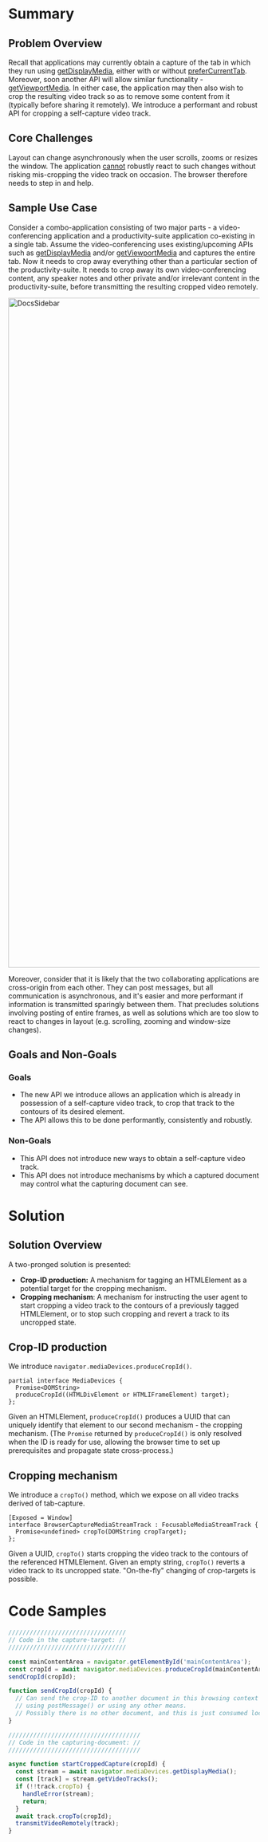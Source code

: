 # Summary
## Problem Overview
Recall that applications may currently obtain a capture of the tab in which they run using [getDisplayMedia](https://developer.mozilla.org/en-US/docs/Web/API/MediaDevices/getDisplayMedia), either with or without [preferCurrentTab](http://go/get-current-browsing-context-media). Moreover, soon another API will allow similar functionality - [getViewportMedia](https://github.com/w3c/mediacapture-screen-share/issues/155). In either case, the application may then also wish to crop the resulting video track so as to remove some content from it (typically before sharing it remotely). We introduce a performant and robust API for cropping a self-capture video track.

## Core Challenges
Layout can change asynchronously when the user scrolls, zooms or resizes the window. The application [cannot](https://docs.google.com/document/d/1dULARMnMZggfWqa_Ti_GrINRNYXGIli3XK9brzAKEV8/edit#heading=h.vtnc1viphmzf) robustly react to such changes without risking mis-cropping the video track on occasion. The browser therefore needs to step in and help.

## Sample Use Case
Consider a combo-application consisting of two major parts - a video-conferencing application and a productivity-suite application co-existing in a single tab. Assume the video-conferencing uses existing/upcoming APIs such as [getDisplayMedia](https://developer.mozilla.org/en-US/docs/Web/API/MediaDevices/getDisplayMedia) and/or [getViewportMedia](https://github.com/w3c/mediacapture-screen-share/issues/155) and captures the entire tab. Now it needs to crop away everything other than a particular section of the productivity-suite. It needs to crop away its own video-conferencing content, any speaker notes and other private and/or irrelevant content in the productivity-suite, before transmitting the resulting cropped video remotely.

<img width="1344" alt="DocsSidebar" src="https://user-images.githubusercontent.com/22117736/136094995-48beda21-232b-48c6-b4fc-b8d2a9286e69.png">

Moreover, consider that it is likely that the two collaborating applications are cross-origin from each other. They can post messages, but all communication is asynchronous, and it's easier and more performant if information is transmitted sparingly between them. That precludes solutions involving posting of entire frames, as well as solutions which are too slow to react to changes in layout (e.g. scrolling, zooming and window-size changes).

## Goals and Non-Goals
### Goals
* The new API we introduce allows an application which is already in possession of a self-capture video track, to crop that track to the contours of its desired element.
* The API allows this to be done performantly, consistently and robustly.
### Non-Goals
* This API does not introduce new ways to obtain a self-capture video track.
* This API does not introduce mechanisms by which a captured document may control what the capturing document can see.

# Solution
## Solution Overview
A two-pronged solution is presented:
* **Crop-ID production:** A mechanism for tagging an HTMLElement as a potential target for the cropping mechanism.
* **Cropping mechanism**: A mechanism for instructing the user agent to start cropping a video track to the contours of a previously tagged HTMLElement, or to stop such cropping and revert a track to its uncropped state.

## Crop-ID production
We introduce `navigator.mediaDevices.produceCropId()`.
```webidl
partial interface MediaDevices {
  Promise<DOMString>
  produceCropId((HTMLDivElement or HTMLIFrameElement) target);
};
```
Given an HTMLElement, `produceCropId()` produces a UUID that can uniquely identify that element to our second mechanism - the cropping mechanism.
(The `Promise` returned by `produceCropId()` is only resolved when the ID is ready for use, allowing the browser time to set up prerequisites and propagate state cross-process.)

## Cropping mechanism
We introduce a `cropTo()` method, which we expose on all video tracks derived of tab-capture.
```webidl
[Exposed = Window]
interface BrowserCaptureMediaStreamTrack : FocusableMediaStreamTrack {
  Promise<undefined> cropTo(DOMString cropTarget);
};
```
Given a UUID, `cropTo()` starts cropping the video track to the contours of the referenced HTMLElement.
Given an empty string, `cropTo()` reverts a video track to its uncropped state.
"On-the-fly" changing of crop-targets is possible.

# Code Samples
```js
/////////////////////////////////
// Code in the capture-target: //
/////////////////////////////////

const mainContentArea = navigator.getElementById('mainContentArea');
const cropId = await navigator.mediaDevices.produceCropId(mainContentArea);
sendCropId(cropId);

function sendCropId(cropId) {
  // Can send the crop-ID to another document in this browsing context
  // using postMessage() or using any other means.
  // Possibly there is no other document, and this is just consumed locally.
}

/////////////////////////////////////
// Code in the capturing-document: //
/////////////////////////////////////

async function startCroppedCapture(cropId) {
  const stream = await navigator.mediaDevices.getDisplayMedia();
  const [track] = stream.getVideoTracks();
  if (!!track.cropTo) {
    handleError(stream);
    return;
  }
  await track.cropTo(cropId);
  transmitVideoRemotely(track);
}
```
